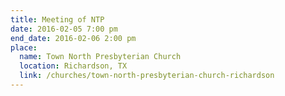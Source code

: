 ```yaml
---
title: Meeting of NTP
date: 2016-02-05 7:00 pm
end_date: 2016-02-06 2:00 pm
place:
  name: Town North Presbyterian Church
  location: Richardson, TX
  link: /churches/town-north-presbyterian-church-richardson
---
```

